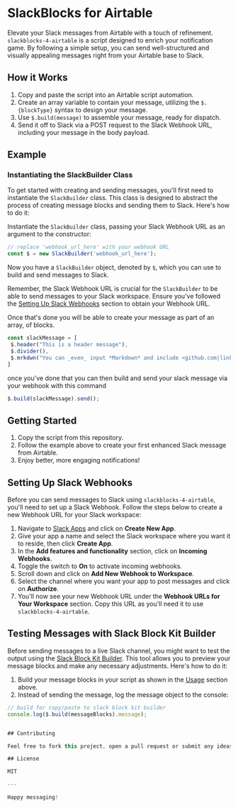 # SlackBlocks for Airtable

Elevate your Slack messages from Airtable with a touch of refinement. `slackblocks-4-airtable` is a script designed to enrich your notification game. By following a simple setup, you can send well-structured and visually appealing messages right from your Airtable base to Slack.

## How it Works

1. Copy and paste the script into an Airtable script automation.
2. Create an array variable to contain your message, utilizing the `$.{blockType}` syntax to design your message.
3. Use `$.build(message)` to assemble your message, ready for dispatch.
4. Send it off to Slack via a POST request to the Slack Webhook URL, including your message in the body payload.

## Example
### Instantiating the SlackBuilder Class

To get started with creating and sending messages, you'll first need to instantiate the `SlackBuilder` class. This class is designed to abstract the process of creating message blocks and sending them to Slack. Here's how to do it:

Instantiate the `SlackBuilder` class, passing your Slack Webhook URL as an argument to the constructor:

```javascript
// replace 'webhook_url_here' with your webhook URL
const $ = new SlackBuilder('webhook_url_here');
```

Now you have a `SlackBuilder` object, denoted by `$`, which you can use to build and send messages to Slack.

Remember, the Slack Webhook URL is crucial for the `SlackBuilder` to be able to send messages to your Slack workspace. Ensure you've followed the [Setting Up Slack Webhooks](#setting-up-slack-webhooks) section to obtain your Webhook URL.

Once that's done you will be able to create your message as part of an array, of blocks.

```javascript
const slackMessage = [
 $.header("This is a header message"),
 $.divider(),
 $.mrkdwn("You can _even_ input *Markdown* and include <github.com|links>")
]
```
once you've done that you can then build and send your slack message via your webhook with this command
```javascript
$.build(slackMessage).send();
```

## Getting Started

1. Copy the script from this repository.
2. Follow the example above to create your first enhanced Slack message from Airtable.
3. Enjoy better, more engaging notifications!

## Setting Up Slack Webhooks

Before you can send messages to Slack using `slackblocks-4-airtable`, you'll need to set up a Slack Webhook. Follow the steps below to create a new Webhook URL for your Slack workspace:

1. Navigate to [Slack Apps](https://api.slack.com/apps) and click on **Create New App**.
2. Give your app a name and select the Slack workspace where you want it to reside, then click **Create App**.
3. In the **Add features and functionality** section, click on **Incoming Webhooks**.
4. Toggle the switch to **On** to activate incoming webhooks.
5. Scroll down and click on **Add New Webhook to Workspace**.
6. Select the channel where you want your app to post messages and click on **Authorize**.
7. You'll now see your new Webhook URL under the **Webhook URLs for Your Workspace** section. Copy this URL as you'll need it to use `slackblocks-4-airtable`.

## Testing Messages with Slack Block Kit Builder

Before sending messages to a live Slack channel, you might want to test the output using the [Slack Block Kit Builder](https://app.slack.com/block-kit-builder/). This tool allows you to preview your message blocks and make any necessary adjustments. Here's how to do it:

1. Build your message blocks in your script as shown in the [Usage](#usage) section above.
2. Instead of sending the message, log the message object to the console:

```javascript
// build for copy/paste to slack block kit builder
console.log($.build(messageBlocks).message);


## Contributing

Feel free to fork this project, open a pull request or submit any ideas on how we could improve this script!

## License

MIT

---

Happy messaging!